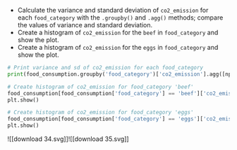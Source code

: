 - Calculate the variance and standard deviation of `co2_emission` for each `food_category` with the `.groupby()` and `.agg()` methods; compare the values of variance and standard deviation.
- Create a histogram of `co2_emission` for the `beef` in `food_category` and show the plot.
- Create a histogram of `co2_emission` for the `eggs` in `food_category` and show the plot.
```Python
# Print variance and sd of co2_emission for each food_category
print(food_consumption.groupby('food_category')['co2_emission'].agg([np.var, np.std]))

# Create histogram of co2_emission for food_category 'beef'
food_consumption[food_consumption['food_category'] == 'beef']['co2_emission'].hist()
plt.show()

# Create histogram of co2_emission for food_category 'eggs'
food_consumption[food_consumption['food_category'] == 'eggs']['co2_emission'].hist()
plt.show()
```
![[download 34.svg]]![[download 35.svg]]
